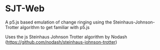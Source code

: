 # SJT-Web
A p5.js based emulation of change ringing using the Steinhaus-Johnson-Trotter algorithm to get familiar with p5.js

Uses the js Steinhaus Johnson Trotter algorithm by Nodash (https://github.com/nodash/steinhaus-johnson-trotter)
